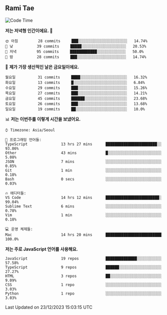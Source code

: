 ## Rami Tae

<!--START_SECTION:waka-->
![Code Time](http://img.shields.io/badge/Code%20Time-1%2C326%20hrs%2035%20mins-blue)

**저는 저녁형 인간이에요. 🦉** 

```text
🌞 아침         28 commits     ███░░░░░░░░░░░░░░░░░░░░░░   14.74% 
🌆 낮　         39 commits     █████░░░░░░░░░░░░░░░░░░░░   20.53% 
🌃 저녁         95 commits     ████████████░░░░░░░░░░░░░   50.0% 
🌙 밤　         28 commits     ███░░░░░░░░░░░░░░░░░░░░░░   14.74%

```
📅 **제가 가장 생산적인 날은 금요일이에요.** 

```text
월요일          31 commits     ████░░░░░░░░░░░░░░░░░░░░░   16.32% 
화요일          13 commits     █░░░░░░░░░░░░░░░░░░░░░░░░   6.84% 
수요일          29 commits     ███░░░░░░░░░░░░░░░░░░░░░░   15.26% 
목요일          27 commits     ███░░░░░░░░░░░░░░░░░░░░░░   14.21% 
금요일          45 commits     ██████░░░░░░░░░░░░░░░░░░░   23.68% 
토요일          26 commits     ███░░░░░░░░░░░░░░░░░░░░░░   13.68% 
일요일          19 commits     ██░░░░░░░░░░░░░░░░░░░░░░░   10.0%

```


📊 **저는 이번주를 이렇게 시간을 보냈어요.** 

```text
⌚︎ Timezone: Asia/Seoul

💬 프로그래밍 언어들: 
TypeScript               13 hrs 27 mins      ███████████████████████░░   93.86% 
Other                    43 mins             █░░░░░░░░░░░░░░░░░░░░░░░░   5.08% 
JSON                     7 mins              ░░░░░░░░░░░░░░░░░░░░░░░░░   0.85% 
Git                      1 min               ░░░░░░░░░░░░░░░░░░░░░░░░░   0.18% 
Bash                     0 secs              ░░░░░░░░░░░░░░░░░░░░░░░░░   0.03%

🔥 에디터들: 
VS Code                  14 hrs 12 mins      ████████████████████████░   99.04% 
Sublime Text             6 mins              ░░░░░░░░░░░░░░░░░░░░░░░░░   0.78% 
Vim                      1 min               ░░░░░░░░░░░░░░░░░░░░░░░░░   0.18%

💻 운영 체제들: 
Mac                      14 hrs 20 mins      █████████████████████████   100.0%

```

**저는 주로 JavaScript 언어를 사용해요.** 

```text
JavaScript               19 repos            ██████████████░░░░░░░░░░░   57.58% 
TypeScript               9 repos             ██████░░░░░░░░░░░░░░░░░░░   27.27% 
HTML                     3 repos             ██░░░░░░░░░░░░░░░░░░░░░░░   9.09% 
CSS                      1 repo              ░░░░░░░░░░░░░░░░░░░░░░░░░   3.03% 
Python                   1 repo              ░░░░░░░░░░░░░░░░░░░░░░░░░   3.03%

```



 Last Updated on 23/12/2023 15:03:15 UTC
<!--END_SECTION:waka-->
